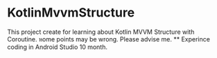 # KotlinMvvmStructure
This project create for learning about Kotlin MVVM Structure with Coroutine.
หome points may be wrong. Please advise me.
** Experince coding in Android Studio 10 month.
